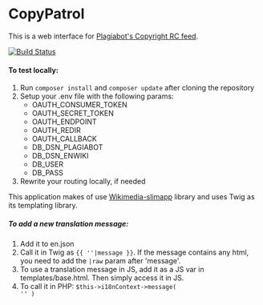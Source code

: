 # CopyPatrol
This is a web interface for [Plagiabot's Copyright RC feed](https://en.wikipedia.org/wiki/User:EranBot/Copyright/rc).

[![Build Status](https://travis-ci.org/wikimedia/CopyPatrol.svg?branch=master)](https://travis-ci.org/Niharika29/PlagiabotWeb)

#### To test locally:
1. Run `composer install` and `composer update` after cloning the repository
2. Setup your .env file with the following params:
	* OAUTH_CONSUMER_TOKEN
	* OAUTH_SECRET_TOKEN
	* OAUTH_ENDPOINT
	* OAUTH_REDIR
	* OAUTH_CALLBACK
	* DB_DSN_PLAGIABOT
	* DB_DSN_ENWIKI
	* DB_USER
	* DB_PASS
3. Rewrite your routing locally, if needed

This application makes of use [Wikimedia-slimapp](https://github.com/wikimedia/wikimedia-slimapp) library and uses Twig as its templating library.

##### To add a new translation message:
1. Add it to en.json
2. Call it in Twig as <code>{{ '<message-key>'|message }}</code>. If the message contains any html, you need to add the <code>|raw</code> param after 'message'.
3. To use a translation message in JS, add it as a JS var in templates/base.html. Then simply access it in JS.
4. To call it in PHP:
	<code>$this->i18nContext->message( '<message-key>' )</code>




